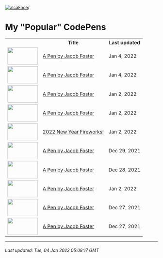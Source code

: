 [![alcaFace](https://camo.githubusercontent.com/2ee094c4af74cb0ec2e19388fccfb809837623e3/68747470733a2f2f7374617469632d63646e2e6a74766e772e6e65742f656d6f7469636f6e732f76312f3332383632362f312e30)](https://twitch.tv/Alca)/

# My "Popular" CodePens

<table>
	<tr>
		<th></th>
		<th>Title</th>
		<th>Last updated</th>
	</tr>
	<tr>
		<td><a href="https://codepen.io/Alca/pen/ExwLZpg" rel="nofollow"><img src="https://codepen.io/alca/pen/ExwLZpg/image/default.png" width="100" height="56.25"></a></td>
		<td><a href="https://codepen.io/Alca/pen/ExwLZpg" rel="nofollow">A Pen by Jacob Foster</a></td>
		<td>Jan 4, 2022</td>
	</tr>
	<tr>
		<td><a href="https://codepen.io/Alca/pen/MWEVdEP" rel="nofollow"><img src="https://codepen.io/alca/pen/MWEVdEP/image/default.png" width="100" height="56.25"></a></td>
		<td><a href="https://codepen.io/Alca/pen/MWEVdEP" rel="nofollow">A Pen by Jacob Foster</a></td>
		<td>Jan 4, 2022</td>
	</tr>
	<tr>
		<td><a href="https://codepen.io/Alca/pen/MWEVVxe" rel="nofollow"><img src="https://codepen.io/alca/pen/MWEVVxe/image/default.png" width="100" height="56.25"></a></td>
		<td><a href="https://codepen.io/Alca/pen/MWEVVxe" rel="nofollow">A Pen by Jacob Foster</a></td>
		<td>Jan 2, 2022</td>
	</tr>
	<tr>
		<td><a href="https://codepen.io/Alca/pen/ZEXxvjv" rel="nofollow"><img src="https://codepen.io/alca/pen/ZEXxvjv/image/default.png" width="100" height="56.25"></a></td>
		<td><a href="https://codepen.io/Alca/pen/ZEXxvjv" rel="nofollow">A Pen by Jacob Foster</a></td>
		<td>Jan 2, 2022</td>
	</tr>
	<tr>
		<td><a href="https://codepen.io/Alca/pen/qBPoRVX" rel="nofollow"><img src="https://codepen.io/alca/pen/qBPoRVX/image/default.png" width="100" height="56.25"></a></td>
		<td><a href="https://codepen.io/Alca/pen/qBPoRVX" rel="nofollow">2022 New Year Fireworks!</a></td>
		<td>Jan 2, 2022</td>
	</tr>
	<tr>
		<td><a href="https://codepen.io/Alca/pen/eYGyaZa" rel="nofollow"><img src="https://codepen.io/alca/pen/eYGyaZa/image/default.png" width="100" height="56.25"></a></td>
		<td><a href="https://codepen.io/Alca/pen/eYGyaZa" rel="nofollow">A Pen by Jacob Foster</a></td>
		<td>Dec 29, 2021</td>
	</tr>
	<tr>
		<td><a href="https://codepen.io/Alca/pen/poWpWmv" rel="nofollow"><img src="https://codepen.io/alca/pen/poWpWmv/image/default.png" width="100" height="56.25"></a></td>
		<td><a href="https://codepen.io/Alca/pen/poWpWmv" rel="nofollow">A Pen by Jacob Foster</a></td>
		<td>Dec 28, 2021</td>
	</tr>
	<tr>
		<td><a href="https://codepen.io/Alca/pen/MWEreWe" rel="nofollow"><img src="https://codepen.io/alca/pen/MWEreWe/image/default.png" width="100" height="56.25"></a></td>
		<td><a href="https://codepen.io/Alca/pen/MWEreWe" rel="nofollow">A Pen by Jacob Foster</a></td>
		<td>Jan 2, 2022</td>
	</tr>
	<tr>
		<td><a href="https://codepen.io/Alca/pen/PoJENdy" rel="nofollow"><img src="https://codepen.io/alca/pen/PoJENdy/image/default.png" width="100" height="56.25"></a></td>
		<td><a href="https://codepen.io/Alca/pen/PoJENdy" rel="nofollow">A Pen by Jacob Foster</a></td>
		<td>Dec 27, 2021</td>
	</tr>
	<tr>
		<td><a href="https://codepen.io/Alca/pen/XWeVdBK" rel="nofollow"><img src="https://codepen.io/alca/pen/XWeVdBK/image/default.png" width="100" height="56.25"></a></td>
		<td><a href="https://codepen.io/Alca/pen/XWeVdBK" rel="nofollow">A Pen by Jacob Foster</a></td>
		<td>Dec 27, 2021</td>
	</tr>
</table>

---

###### Last updated: Tue, 04 Jan 2022 05:08:17 GMT